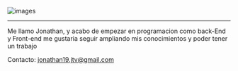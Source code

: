 ![images](https://github.com/user-attachments/assets/63f7d81e-b8d7-4495-a3c0-5d13c430edfd)

---
Me llamo Jonathan, y acabo de empezar en programacion como back-End y Front-end me gustaria seguir ampliando mis conocimientos y poder tener un trabajo

Contacto:
jonathan19.jtv@gmail.com
